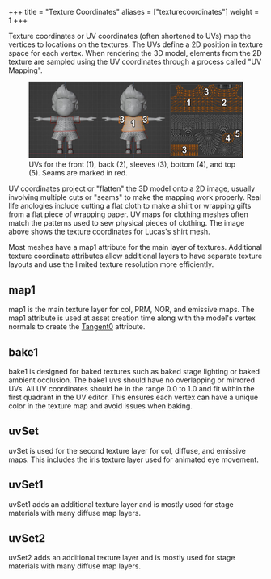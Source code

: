 +++
title = "Texture Coordinates"
aliases = ["texturecoordinates"]
weight = 1
+++

Texture coordinates or UV coordinates (often shortened to UVs) map the vertices to locations on the textures. The UVs define a 2D position in texture space for each vertex. When rendering the 3D model, elements from the 2D texture are sampled using the UV coordinates through a process called "UV Mapping". 

<figure class="figure">
    <img src="lucas_uvs.jpg">
    <figcaption class="figure-caption">UVs for the front (1), back (2), sleeves (3), bottom (4), and top (5). Seams are marked in red.</figcaption>
</figure>

UV coordinates project or "flatten" the 3D model onto a 2D image, usually involving multiple cuts or "seams" to make the mapping work properly. Real life anologies include cutting a flat cloth to make a shirt or wrapping gifts from a flat piece of wrapping paper. UV maps for clothing meshes often match the patterns used to sew physical pieces of clothing. The image above shows the texture coordinates for Lucas's shirt mesh.

Most meshes have a map1 attribute for the main layer of textures. Additional texture coordinate attributes allow additional layers to have separate texture layouts and use the limited texture resolution more efficiently.

## map1
map1 is the main texture layer for col, PRM, NOR, and emissive maps. The map1 attribute is used at asset creation time along with the model's vertex normals to create the [Tangent0](../vertex_attributes) attribute.

## bake1
bake1 is designed for baked textures such as baked stage lighting or baked ambient occlusion. The bake1 uvs should have no overlapping or mirrored UVs. All UV coordinates should be in the range 0.0 to 1.0 and fit within the first quadrant in the UV editor. This ensures each vertex can have a unique color in the texture map and avoid issues when baking.

## uvSet
uvSet is used for the second texture layer for col, diffuse, and emissive maps. This includes the iris texture layer used for animated eye movement.

## uvSet1 
uvSet1 adds an additional texture layer and is mostly used for stage materials with many diffuse map layers.

## uvSet2
uvSet2 adds an additional texture layer and is mostly used for stage materials with many diffuse map layers.
